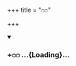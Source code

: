 +++
title = "೧೧"

+++

<div class="js_include" includetitle="true" newlevelforh1="3" unfilled url="/mahAbhAratam/kAvyam/bhAShAntaram/kn/kumAra-vyAsa-bhArata/vishvAsa-prastuti/06_bhIShma/11/_index.md">
<details open><summary><h3>+೧೧ ...{Loading}...</h3></summary>
</details>
</div>